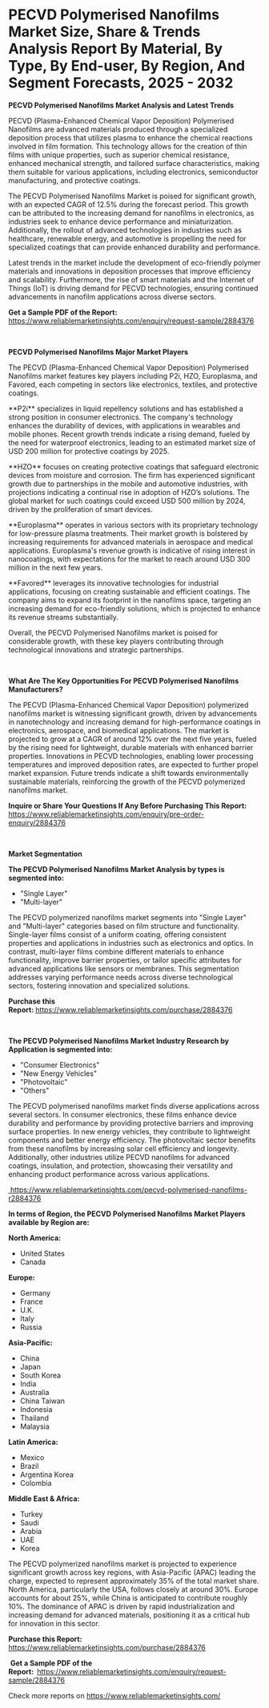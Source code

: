 <p><h1>PECVD Polymerised Nanofilms Market Size, Share & Trends Analysis Report By Material, By Type, By End-user, By Region, And Segment Forecasts, 2025 - 2032</h1></p><p><strong>PECVD Polymerised Nanofilms Market Analysis and Latest Trends</strong></p>
<p><p>PECVD (Plasma-Enhanced Chemical Vapor Deposition) Polymerised Nanofilms are advanced materials produced through a specialized deposition process that utilizes plasma to enhance the chemical reactions involved in film formation. This technology allows for the creation of thin films with unique properties, such as superior chemical resistance, enhanced mechanical strength, and tailored surface characteristics, making them suitable for various applications, including electronics, semiconductor manufacturing, and protective coatings.</p><p>The PECVD Polymerised Nanofilms Market is poised for significant growth, with an expected CAGR of 12.5% during the forecast period. This growth can be attributed to the increasing demand for nanofilms in electronics, as industries seek to enhance device performance and miniaturization. Additionally, the rollout of advanced technologies in industries such as healthcare, renewable energy, and automotive is propelling the need for specialized coatings that can provide enhanced durability and performance.</p><p>Latest trends in the market include the development of eco-friendly polymer materials and innovations in deposition processes that improve efficiency and scalability. Furthermore, the rise of smart materials and the Internet of Things (IoT) is driving demand for PECVD technologies, ensuring continued advancements in nanofilm applications across diverse sectors.</p></p>
<p><strong>Get a Sample PDF of the Report:&nbsp;</strong> <a href="https://www.reliablemarketinsights.com/enquiry/request-sample/2884376?utm_campaign=2538&utm_medium=2&utm_source=Github&utm_content=ia&utm_term=13032025&utm_id=pecvd-polymerised-nanofilms">https://www.reliablemarketinsights.com/enquiry/request-sample/2884376</a></p>
<p>&nbsp;</p>
<p><strong>PECVD Polymerised Nanofilms Major Market Players</strong></p>
<p><p>The PECVD (Plasma-Enhanced Chemical Vapor Deposition) Polymerised Nanofilms market features key players including P2i, HZO, Europlasma, and Favored, each competing in sectors like electronics, textiles, and protective coatings.</p><p>**P2i** specializes in liquid repellency solutions and has established a strong position in consumer electronics. The company's technology enhances the durability of devices, with applications in wearables and mobile phones. Recent growth trends indicate a rising demand, fueled by the need for waterproof electronics, leading to an estimated market size of USD 200 million for protective coatings by 2025. </p><p>**HZO** focuses on creating protective coatings that safeguard electronic devices from moisture and corrosion. The firm has experienced significant growth due to partnerships in the mobile and automotive industries, with projections indicating a continual rise in adoption of HZO’s solutions. The global market for such coatings could exceed USD 500 million by 2024, driven by the proliferation of smart devices.</p><p>**Europlasma** operates in various sectors with its proprietary technology for low-pressure plasma treatments. Their market growth is bolstered by increasing requirements for advanced materials in aerospace and medical applications. Europlasma's revenue growth is indicative of rising interest in nanocoatings, with expectations for the market to reach around USD 300 million in the next few years.</p><p>**Favored** leverages its innovative technologies for industrial applications, focusing on creating sustainable and efficient coatings. The company aims to expand its footprint in the nanofilms space, targeting an increasing demand for eco-friendly solutions, which is projected to enhance its revenue streams substantially.</p><p>Overall, the PECVD Polymerised Nanofilms market is poised for considerable growth, with these key players contributing through technological innovations and strategic partnerships.</p></p>
<p>&nbsp;</p>
<p><strong>What Are The Key Opportunities For PECVD Polymerised Nanofilms Manufacturers?</strong></p>
<p><p>The PECVD (Plasma-Enhanced Chemical Vapor Deposition) polymerized nanofilms market is witnessing significant growth, driven by advancements in nanotechnology and increasing demand for high-performance coatings in electronics, aerospace, and biomedical applications. The market is projected to grow at a CAGR of around 12% over the next five years, fueled by the rising need for lightweight, durable materials with enhanced barrier properties. Innovations in PECVD technologies, enabling lower processing temperatures and improved deposition rates, are expected to further propel market expansion. Future trends indicate a shift towards environmentally sustainable materials, reinforcing the growth of the PECVD polymerized nanofilms market.</p></p>
<p><strong>Inquire or Share Your Questions If Any Before Purchasing This Report:</strong> <a href="https://www.reliablemarketinsights.com/enquiry/pre-order-enquiry/2884376?utm_campaign=2538&utm_medium=2&utm_source=Github&utm_content=ia&utm_term=13032025&utm_id=pecvd-polymerised-nanofilms">https://www.reliablemarketinsights.com/enquiry/pre-order-enquiry/2884376</a></p>
<p>&nbsp;</p>
<p><strong>Market Segmentation</strong></p>
<p><strong>The PECVD Polymerised Nanofilms Market Analysis by types is segmented into:</strong></p>
<p><ul><li>"Single Layer"</li><li>"Multi-layer"</li></ul></p>
<p><p>The PECVD polymerized nanofilms market segments into "Single Layer" and "Multi-layer" categories based on film structure and functionality. Single-layer films consist of a uniform coating, offering consistent properties and applications in industries such as electronics and optics. In contrast, multi-layer films combine different materials to enhance functionality, improve barrier properties, or tailor specific attributes for advanced applications like sensors or membranes. This segmentation addresses varying performance needs across diverse technological sectors, fostering innovation and specialized solutions.</p></p>
<p><strong>Purchase this Report:&nbsp;</strong><a href="https://www.reliablemarketinsights.com/purchase/2884376?utm_campaign=2538&utm_medium=2&utm_source=Github&utm_content=ia&utm_term=13032025&utm_id=pecvd-polymerised-nanofilms">https://www.reliablemarketinsights.com/purchase/2884376</a></p>
<p>&nbsp;</p>
<p><strong>The PECVD Polymerised Nanofilms Market Industry Research by Application is segmented into:</strong></p>
<p><ul><li>"Consumer Electronics"</li><li>"New Energy Vehicles"</li><li>"Photovoltaic"</li><li>"Others"</li></ul></p>
<p><p>The PECVD polymerised nanofilms market finds diverse applications across several sectors. In consumer electronics, these films enhance device durability and performance by providing protective barriers and improving surface properties. In new energy vehicles, they contribute to lightweight components and better energy efficiency. The photovoltaic sector benefits from these nanofilms by increasing solar cell efficiency and longevity. Additionally, other industries utilize PECVD nanofilms for advanced coatings, insulation, and protection, showcasing their versatility and enhancing product performance across various applications.</p></p>
<p><a href="https://www.reliablemarketinsights.com/pecvd-polymerised-nanofilms-r2884376?utm_campaign=2538&utm_medium=2&utm_source=Github&utm_content=ia&utm_term=13032025&utm_id=pecvd-polymerised-nanofilms">&nbsp;https://www.reliablemarketinsights.com/pecvd-polymerised-nanofilms-r2884376</a></p>
<p><strong>In terms of Region, the PECVD Polymerised Nanofilms Market Players available by Region are:</strong></p>
<p>
    <p> <strong> North America: </strong>
        <ul>
            <li>United States</li>
            <li>Canada</li>
        </ul>
        </p> 
    <p> <strong> Europe: </strong>
        <ul>
            <li>Germany</li>
            <li>France</li>
            <li>U.K.</li>
            <li>Italy</li>
            <li>Russia</li>
        </ul>
        </p> 
    <p> <strong> Asia-Pacific: </strong>
        <ul>
            <li>China</li>
            <li>Japan</li>
            <li>South Korea</li>
            <li>India</li>
            <li>Australia</li>
            <li>China Taiwan</li>
            <li>Indonesia</li>
            <li>Thailand</li>
            <li>Malaysia</li>
        </ul>
        </p> 
    <p> <strong> Latin America: </strong>
        <ul>
            <li>Mexico</li>
            <li>Brazil</li>
            <li>Argentina Korea</li>
            <li>Colombia</li>
        </ul>
        </p> 
    <p> <strong> Middle East & Africa: </strong>
        <ul>
            <li>Turkey</li>
            <li>Saudi</li>
            <li>Arabia</li>
            <li>UAE</li>
            <li>Korea</li>
        </ul>
    </p>
    </p>
<p><p>The PECVD polymerized nanofilms market is projected to experience significant growth across key regions, with Asia-Pacific (APAC) leading the charge, expected to represent approximately 35% of the total market share. North America, particularly the USA, follows closely at around 30%. Europe accounts for about 25%, while China is anticipated to contribute roughly 10%. The dominance of APAC is driven by rapid industrialization and increasing demand for advanced materials, positioning it as a critical hub for innovation in this sector.</p></p>
<p><strong>Purchase this Report: </strong><a href="https://www.reliablemarketinsights.com/purchase/2884376?utm_campaign=2538&utm_medium=2&utm_source=Github&utm_content=ia&utm_term=13032025&utm_id=pecvd-polymerised-nanofilms">https://www.reliablemarketinsights.com/purchase/2884376</a></p>
<p>&nbsp;<strong>Get a Sample PDF of the Report:&nbsp;&nbsp;</strong><a href="https://www.reliablemarketinsights.com/enquiry/request-sample/2884376?utm_campaign=2538&utm_medium=2&utm_source=Github&utm_content=ia&utm_term=13032025&utm_id=pecvd-polymerised-nanofilms">https://www.reliablemarketinsights.com/enquiry/request-sample/2884376</a></p>
<p><strong></strong></p>
<p>Check more reports on <a href="https://www.reliablemarketinsights.com/?utm_campaign=2538&utm_medium=2&utm_source=Github&utm_content=ia&utm_term=13032025&utm_id=pecvd-polymerised-nanofilms">https://www.reliablemarketinsights.com/</a></p>